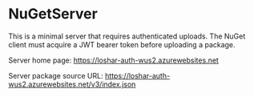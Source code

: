 # NuGetServer

This is a minimal server that requires authenticated uploads. The NuGet client must acquire a JWT bearer token before uploading a package.

Server home page: https://loshar-auth-wus2.azurewebsites.net

Server package source URL: https://loshar-auth-wus2.azurewebsites.net/v3/index.json